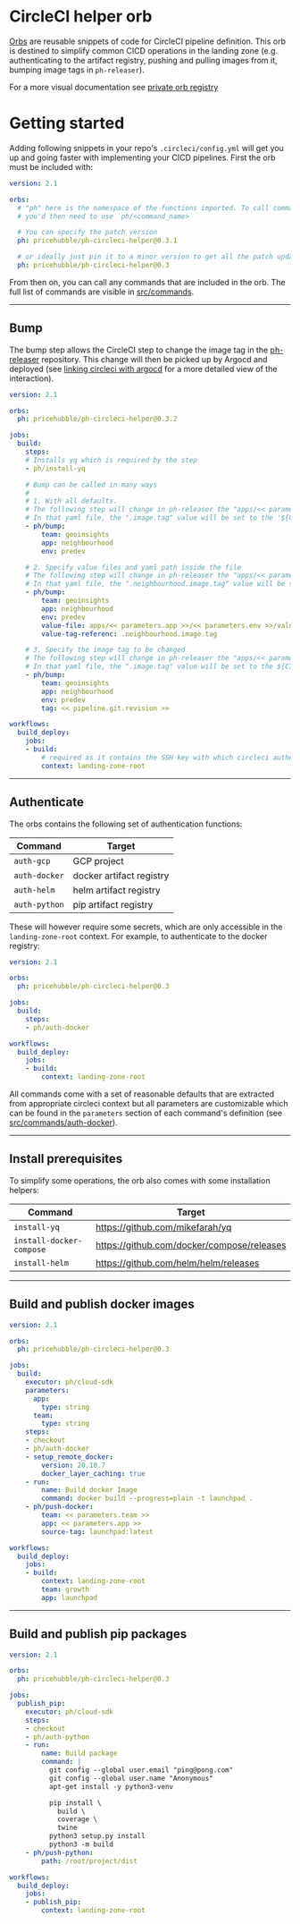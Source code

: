 # CircleCI helper orb

[Orbs](https://circleci.com/docs/2.0/orb-intro/) are reusable snippets of code for CircleCI pipeline definition. This orb is destined to simplify common CICD operations in the landing zone (e.g. authenticating to the artifact registry, pushing and pulling images from it, bumping image tags in `ph-releaser`). 

For a more visual documentation see [private orb registry](https://circleci.com/developer/orbs/orb/pricehubble/ph-circleci-helper)

# Getting started

Adding following snippets in your repo's `.circleci/config.yml` will get you up and going faster with implementing your CICD pipelines.
First the orb must be included with:

```yaml
version: 2.1

orbs:
  # "ph" here is the namespace of the functions imported. To call commands (like a function but for circleci pipelines),
  # you'd then need to use `ph/<command_name>`

  # You can specify the patch version 
  ph: pricehubble/ph-circleci-helper@0.3.1

  # or ideally just pin it to a minor version to get all the patch updates
  ph: pricehubble/ph-circleci-helper@0.3
```

From then on, you can call any commands that are included in the orb. The full list of commands are visible in [src/commands](./src/commands).


---

## Bump

The bump step allows the CircleCI step to change the image tag in the [ph-releaser](https://bitbucket.org/pricehubble/ph-releaser/src/master/) repository. This change will then be picked up by Argocd and deployed (see [linking circleci with argocd](https://pricehubble.atlassian.net/l/cp/e9Jk002Z) for a more detailed view of the interaction).

```yaml
version: 2.1

orbs:
  ph: pricehubble/ph-circleci-helper@0.3.2

jobs:
  build:
    steps:
    # Installs yq which is required by the step
    - ph/install-yq

    # Bump can be called in many ways
    #
    # 1. With all defaults. 
    # The following step will change in ph-releaser the "apps/<< parameters.app >>/<< parameters.env >>/values.yaml" file
    # In that yaml file, the ".image.tag" value will be set to the '${CIRCLE_WORKFLOW_ID}.${CIRCLE_SHA1}' value.
    - ph/bump:
        team: geoinsights
        app: neighbourhood
        env: predev

    # 2. Specify value files and yaml path inside the file
    # The following step will change in ph-releaser the "apps/<< parameters.app >>/<< parameters.env >>/values.lz.yaml" file
    # In that yaml file, the ".neighbourhood.image.tag" value will be set to the '${CIRCLE_WORKFLOW_ID}.${CIRCLE_SHA1}' value.
    - ph/bump:
        team: geoinsights
        app: neighbourhood
        env: predev
        value-file: apps/<< parameters.app >>/<< parameters.env >>/values.lz.yaml
        value-tag-referenc: .neighbourhood.image.tag

    # 3. Specify the image tag to be changed
    # The following step will change in ph-releaser the "apps/<< parameters.app >>/<< parameters.env >>/values.yaml" file
    # In that yaml file, the ".image.tag" value will be set to the ${CIRCLE_SHA1} (commit sha) value.
    - ph/bump:
        team: geoinsights
        app: neighbourhood
        env: predev 
        tag: << pipeline.git.revision >>

workflows:
  build_deploy:
    jobs:
    - build:
        # required as it contains the SSH key with which circleci authenticates to bitbucket
        context: landing-zone-root
```

---

## Authenticate

The orbs contains the following set of authentication functions:

| Command       | Target                   |
|---------------|--------------------------|
| `auth-gcp`    | GCP project              |
| `auth-docker` | docker artifact registry |
| `auth-helm`   | helm artifact registry   |
| `auth-python` | pip artifact registry    |

These will however require some secrets, which are only accessible in the `landing-zone-root` context.  For example, to authenticate to the docker registry:

```yaml
version: 2.1

orbs:
  ph: pricehubble/ph-circleci-helper@0.3

jobs:
  build:
    steps:
    - ph/auth-docker

workflows:
  build_deploy:
    jobs:
    - build:
        context: landing-zone-root
```

All commands come with a set of reasonable defaults that are extracted from appropriate circleci context but all parameters are customizable which can be found in the `parameters` section of each command's definition (see [src/commands/auth-docker](./src/commands/auth-docker.yml)).

---
## Install prerequisites

To simplify some operations, the orb also comes with some installation helpers:

| Command                  | Target                                     |
|--------------------------|--------------------------------------------|
| `install-yq`             | https://github.com/mikefarah/yq            |
| `install-docker-compose` | https://github.com/docker/compose/releases |
| `install-helm`           | https://github.com/helm/helm/releases      |

---
## Build and publish docker images

```yaml
version: 2.1

orbs:
  ph: pricehubble/ph-circleci-helper@0.3

jobs:
  build:
    executor: ph/cloud-sdk
    parameters:
      app:
        type: string
      team:
        type: string
    steps:
    - checkout
    - ph/auth-docker
    - setup_remote_docker:
        version: 20.10.7
        docker_layer_caching: true
    - run:
        name: Build docker Image
        command: docker build --progress=plain -t launchpad .
    - ph/push-docker:
        team: << parameters.team >>
        app: << parameters.app >>
        source-tag: launchpad:latest

workflows:
  build_deploy:
    jobs:
    - build:
        context: landing-zone-root
        team: growth
        app: launchpad
```

---

## Build and publish pip packages

```yaml
version: 2.1

orbs:
  ph: pricehubble/ph-circleci-helper@0.3

jobs:
  publish_pip:
    executor: ph/cloud-sdk
    steps:
    - checkout
    - ph/auth-python
    - run:
        name: Build package
        command: |
          git config --global user.email "ping@pong.com"
          git config --global user.name "Anonymous"
          apt-get install -y python3-venv

          pip install \
            build \
            coverage \
            twine
          python3 setup.py install
          python3 -m build
    - ph/push-python:
        path: /root/project/dist

workflows:
  build_deploy:
    jobs:
    - publish_pip:
        context: landing-zone-root
```
